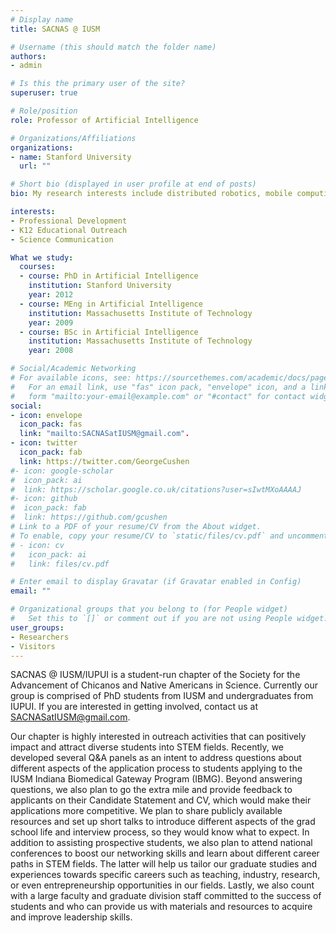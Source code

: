 ```yaml
---
# Display name
title: SACNAS @ IUSM

# Username (this should match the folder name)
authors:
- admin

# Is this the primary user of the site?
superuser: true

# Role/position
role: Professor of Artificial Intelligence

# Organizations/Affiliations
organizations:
- name: Stanford University
  url: ""

# Short bio (displayed in user profile at end of posts)
bio: My research interests include distributed robotics, mobile computing and programmable matter.

interests:
- Professional Development
- K12 Educational Outreach
- Science Communication

What we study:
  courses:
  - course: PhD in Artificial Intelligence
    institution: Stanford University
    year: 2012
  - course: MEng in Artificial Intelligence
    institution: Massachusetts Institute of Technology
    year: 2009
  - course: BSc in Artificial Intelligence
    institution: Massachusetts Institute of Technology
    year: 2008

# Social/Academic Networking
# For available icons, see: https://sourcethemes.com/academic/docs/page-builder/#icons
#   For an email link, use "fas" icon pack, "envelope" icon, and a link in the
#   form "mailto:your-email@example.com" or "#contact" for contact widget.
social:
- icon: envelope
  icon_pack: fas
  link: "mailto:SACNASatIUSM@gmail.com".
- icon: twitter
  icon_pack: fab
  link: https://twitter.com/GeorgeCushen
#- icon: google-scholar
#  icon_pack: ai
#  link: https://scholar.google.co.uk/citations?user=sIwtMXoAAAAJ
#- icon: github
#  icon_pack: fab
#  link: https://github.com/gcushen
# Link to a PDF of your resume/CV from the About widget.
# To enable, copy your resume/CV to `static/files/cv.pdf` and uncomment the lines below.
# - icon: cv
#   icon_pack: ai
#   link: files/cv.pdf

# Enter email to display Gravatar (if Gravatar enabled in Config)
email: ""

# Organizational groups that you belong to (for People widget)
#   Set this to `[]` or comment out if you are not using People widget.
user_groups:
- Researchers
- Visitors
---
```


SACNAS @ IUSM/IUPUI is a student-run chapter of the Society for the Advancement of Chicanos and Native Americans in Science. Currently our group is comprised of PhD students from IUSM and undergraduates from IUPUI. If you are interested in getting involved, contact us at SACNASatIUSM@gmail.com.

Our chapter is highly interested in outreach activities that can positively impact and attract diverse students into STEM fields. Recently, we developed several Q&A panels as an intent to address questions about different aspects of the application process to students applying to the IUSM Indiana Biomedical Gateway Program (IBMG). Beyond answering questions, we also plan to go the extra mile and provide feedback to applicants on their Candidate Statement and CV, which would make their applications more competitive. We plan to share publicly available resources and set up short talks to introduce different aspects of the grad school life and interview process, so they would know what to expect. In addition to assisting prospective students, we also plan to attend national conferences to boost our networking skills and learn about different career paths in STEM fields. The latter will help us tailor our graduate studies and experiences towards specific careers such as teaching, industry, research, or even entrepreneurship opportunities in our fields. Lastly, we also count with a large faculty and graduate division staff committed to the success of students and who can provide us with materials and resources to acquire and improve leadership skills.
